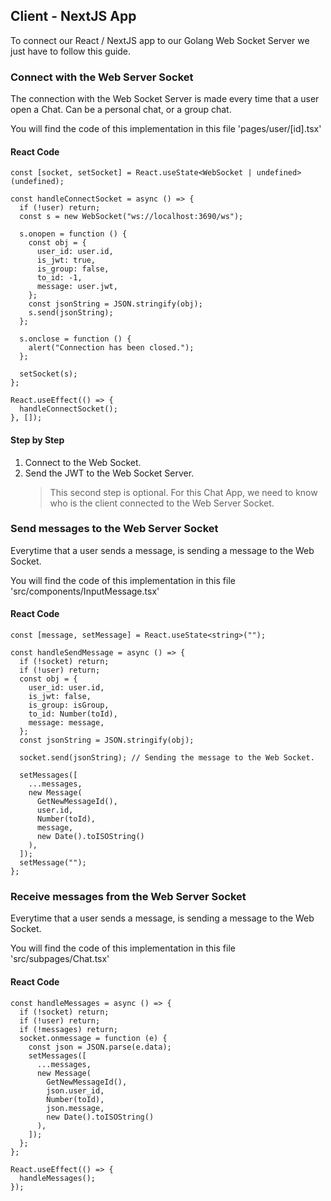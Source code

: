 ## Client - NextJS App

To connect our React / NextJS app to our Golang Web Socket Server we just have to follow this guide.

### Connect with the Web Server Socket

The connection with the Web Socket Server is made every time that a user open a Chat. Can be a personal chat, or a group chat.

You will find the code of this implementation in this file 'pages/user/[id].tsx'

#### React Code

```tsx
const [socket, setSocket] = React.useState<WebSocket | undefined>(undefined);

const handleConnectSocket = async () => {
  if (!user) return;
  const s = new WebSocket("ws://localhost:3690/ws");

  s.onopen = function () {
    const obj = {
      user_id: user.id,
      is_jwt: true,
      is_group: false,
      to_id: -1,
      message: user.jwt,
    };
    const jsonString = JSON.stringify(obj);
    s.send(jsonString);
  };

  s.onclose = function () {
    alert("Connection has been closed.");
  };

  setSocket(s);
};

React.useEffect(() => {
  handleConnectSocket();
}, []);
```

#### Step by Step

1. Connect to the Web Socket.
2. Send the JWT to the Web Socket Server.
   > This second step is optional. For this Chat App, we need to know who is the client connected to the Web Server Socket.

### Send messages to the Web Server Socket

Everytime that a user sends a message, is sending a message to the Web Socket.

You will find the code of this implementation in this file 'src/components/InputMessage.tsx'

#### React Code

```tsx
const [message, setMessage] = React.useState<string>("");

const handleSendMessage = async () => {
  if (!socket) return;
  if (!user) return;
  const obj = {
    user_id: user.id,
    is_jwt: false,
    is_group: isGroup,
    to_id: Number(toId),
    message: message,
  };
  const jsonString = JSON.stringify(obj);

  socket.send(jsonString); // Sending the message to the Web Socket.

  setMessages([
    ...messages,
    new Message(
      GetNewMessageId(),
      user.id,
      Number(toId),
      message,
      new Date().toISOString()
    ),
  ]);
  setMessage("");
};
```

### Receive messages from the Web Server Socket

Everytime that a user sends a message, is sending a message to the Web Socket.

You will find the code of this implementation in this file 'src/subpages/Chat.tsx'

#### React Code

```tsx
const handleMessages = async () => {
  if (!socket) return;
  if (!user) return;
  if (!messages) return;
  socket.onmessage = function (e) {
    const json = JSON.parse(e.data);
    setMessages([
      ...messages,
      new Message(
        GetNewMessageId(),
        json.user_id,
        Number(toId),
        json.message,
        new Date().toISOString()
      ),
    ]);
  };
};

React.useEffect(() => {
  handleMessages();
});
```
